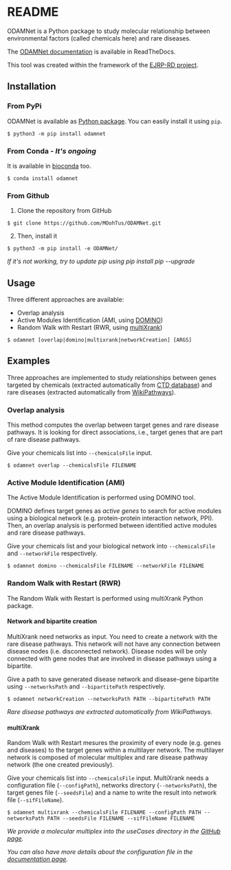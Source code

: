 # README

ODAMNet is a Python package to study molecular relationship between environmental factors (called chemicals here) and 
rare diseases. 

The [ODAMNet documentation][ODAMNet documentation] is available in ReadTheDocs.

This tool was created within the framework of the [EJRP-RD project][EJPRD].

## Installation 

### From PyPi

ODAMNet is available as [Python package][pypi]. You can easily install it using `pip`.

```console
$ python3 -m pip install odamnet
```

### From Conda - *It's ongoing*

It is available in [bioconda][bioconda] too.

```console
$ conda install odamnet
```

### From Github

1. Clone the repository from GitHub

```console
$ git clone https://github.com/MOohTus/ODAMNet.git
```

2. Then, install it

```console
$ python3 -m pip install -e ODAMNet/
```

*If it's not working, try to update pip using pip install pip --upgrade*

## Usage

Three different approaches are available: 

- Overlap analysis
- Active Modules Identification (AMI, using [DOMINO][DOMINO])
- Random Walk with Restart (RWR, using [multiXrank][multiXrank])

```console
$ odamnet [overlap|domino|multixrank|networkCreation] [ARGS]
```

## Examples

Three approaches are implemented to study relationships between genes targeted by chemicals (extracted automatically 
from [CTD database][CTD]) and rare diseases (extracted automatically from [WikiPathways][WikiPathways]).

### Overlap analysis

This method computes the overlap between target genes and rare disease pathways. It is looking for direct associations, 
i.e., target genes that are part of rare disease pathways.

Give your chemicals list into `--chemicalsFile` input. 

```console
$ odamnet overlap --chemicalsFile FILENAME
```

### Active Module Identification (AMI)

The Active Module Identification is performed using DOMINO tool. 

DOMINO defines target genes as *active genes* to search for active modules using a biological network 
(e.g. protein-protein interaction network, PPI). Then, an overlap analysis is performed between identified active 
modules and rare disease pathways. 

Give your chemicals list and your biological network into `--chemicalsFile` and `--networkFile` respectively. 

```console
$ odamnet domino --chemicalsFile FILENAME --networkFile FILENAME
```

### Random Walk with Restart (RWR)

The Random Walk with Restart is performed using multiXrank Python package.

#### Network and bipartite creation

MultiXrank need networks as input. You need to create a network with the rare disease pathways. This network will not 
have any connection between disease nodes (i.e. disconnected network). Disease nodes will be only connected with gene 
nodes that are involved in disease pathways using a bipartite.  

Give a path to save generated disease network and disease-gene bipartite using `--networksPath` and `--bipartitePath` 
respectively.

```console
$ odamnet networkCreation --networksPath PATH --bipartitePath PATH
```

*Rare disease pathways are extracted automatically from WikiPathways.*

#### multiXrank

Random Walk with Restart mesures the proximity of every node (e.g. genes and diseases) to the target genes within a 
multilayer network. The multilayer network is composed of molecular multiplex and rare disease pathway network (the one 
created previously). 

Give your chemicals list into `--chemicalsFile` input. 
MultiXrank needs a configuration file (`--configPath`), networks directory (`--networksPath`),
the target genes file (`--seedsFile`) and a name to write the result into network file (`--sifFileName`). 

```console
$ odamnet multixrank --chemicalsFile FILENAME --configPath PATH --networksPath PATH --seedsFile FILENAME --sifFileName FILENAME
```

*We provide a molecular multiplex into the useCases directory in the [GitHub page][git].*

*You can also have more details about the configuration file in the [documentation page][doc].*

[ODAMNet documentation]: https://odamnet.readthedocs.io/
[pypi]: https://pypi.org/project/ODAMNet/
[bioconda]: https://bioconda.github.io/index.html
[EJPRD]: https://www.ejprarediseases.org/
[DOMINO]: http://domino.cs.tau.ac.il
[multiXrank]: https://multixrank-doc.readthedocs.io/en/latest/index.html
[WikiPathways]: https://www.wikipathways.org/
[CTD]: https://ctdbase.org/
[doc]: https://odamnet.readthedocs.io/en/latest/pages/formats/Input.html#configuration-file
[git]: https://github.com/MOohTus/ODAMNet/tree/main/useCases/InputData
